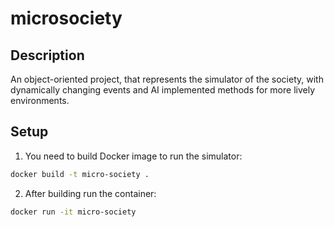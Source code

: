 # microsociety

## Description

An object-oriented project, that represents the simulator of the society, with dynamically changing events and AI implemented methods for more lively environments.

## Setup

1. You need to build Docker image to run the simulator:

```bash
docker build -t micro-society .
```

2. After building run the container:

```bash
docker run -it micro-society
```